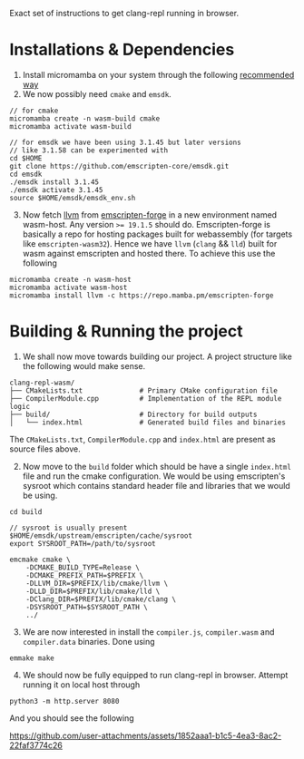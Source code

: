 Exact set of instructions to get clang-repl running in browser.

# Installations & Dependencies
1) Install micromamba on your system through the following [recommended way](https://mamba.readthedocs.io/en/latest/installation/micromamba-installation.html#automatic-install)
2) We now possibly need `cmake` and `emsdk`.
```
// for cmake
micromamba create -n wasm-build cmake
micromamba activate wasm-build

// for emsdk we have been using 3.1.45 but later versions 
// like 3.1.58 can be experimented with
cd $HOME
git clone https://github.com/emscripten-core/emsdk.git
cd emsdk
./emsdk install 3.1.45
./emsdk activate 3.1.45
source $HOME/emsdk/emsdk_env.sh

```
3) Now fetch [llvm](https://github.com/emscripten-forge/recipes/blob/main/recipes/recipes_emscripten/llvm/recipe.yaml) from [emscripten-forge](https://github.com/emscripten-forge/recipes) in a new environment named wasm-host. Any version `>= 19.1.5` should do.
Emscripten-forge is basically a repo for hosting packages built for webassembly (for targets like `emscripten-wasm32`). Hence we have `llvm` (`clang` && `lld`) built for wasm against emscripten and hosted there.
To achieve this use the following
```
micromamba create -n wasm-host
micromamba activate wasm-host
micromamba install llvm -c https://repo.mamba.pm/emscripten-forge
```

# Building & Running the project

1) We shall now move towards building our project. A project structure like the following would make sense.
```
clang-repl-wasm/
├── CMakeLists.txt              # Primary CMake configuration file
├── CompilerModule.cpp          # Implementation of the REPL module logic
├── build/                      # Directory for build outputs
│   └── index.html              # Generated build files and binaries
```
The `CMakeLists.txt`, `CompilerModule.cpp` and `index.html` are present as source files above. 

2) Now move to the `build` folder which should be have a single `index.html` file and run the cmake configuration. We would be using emscripten's sysroot which contains standard header file and libraries that we would be using.
```
cd build

// sysroot is usually present $HOME/emsdk/upstream/emscripten/cache/sysroot
export SYSROOT_PATH=/path/to/sysroot

emcmake cmake \
    -DCMAKE_BUILD_TYPE=Release \
    -DCMAKE_PREFIX_PATH=$PREFIX \
    -DLLVM_DIR=$PREFIX/lib/cmake/llvm \
    -DLLD_DIR=$PREFIX/lib/cmake/lld \
    -DClang_DIR=$PREFIX/lib/cmake/clang \
    -DSYSROOT_PATH=$SYSROOT_PATH \
    ../
```

3) We are now interested in install the `compiler.js`, `compiler.wasm` and `compiler.data` binaries. Done using 
```
emmake make
```

4) We should now be fully equipped to run clang-repl in browser. Attempt running it on local host through 
```
python3 -m http.server 8080
```

And you should see the following 


https://github.com/user-attachments/assets/1852aaa1-b1c5-4ea3-8ac2-22faf3774c26
